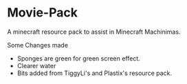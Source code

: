 Movie-Pack
==========

A minecraft resource pack to assist in Minecraft Machinimas.

Some Changes made
- Sponges are green for green screen effect.
- Clearer water
- Bits added from TiggyLi's and Plastix's resource pack.
